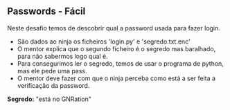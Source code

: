 ## Passwords - Fácil

Neste desafio temos de descobrir qual a password usada para fazer login.

- São dados ao ninja os ficheiros 'login\.py' e 'segredo.txt.enc' 
- O mentor explica que o segundo ficheiro é o segredo mas baralhado, para não sabermos logo qual é.
- Para consegurimos ler o segredo, temos de usar o programa de python, mas ele pede uma pass.
- O mentor deve fazer com que o ninja perceba como está a ser feita a verificação da password.

**Segredo:** "está no GNRation"